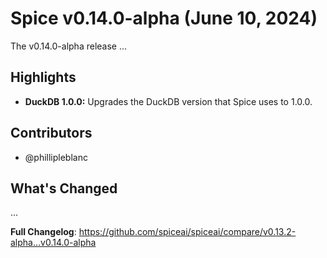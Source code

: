 # Spice v0.14.0-alpha (June 10, 2024)

The v0.14.0-alpha release ...

## Highlights

- **DuckDB 1.0.0:** Upgrades the DuckDB version that Spice uses to 1.0.0.

## Contributors

- @phillipleblanc

## What's Changed

...

**Full Changelog**: https://github.com/spiceai/spiceai/compare/v0.13.2-alpha...v0.14.0-alpha

